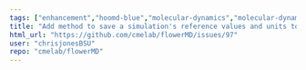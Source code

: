 ```yaml
---
tags: ["enhancement","hoomd-blue","molecular-dynamics","molecular-dynamics-simulation","mosdef-hub","polymer","simulation"]
title: "Add method to save a simulation's reference values and units to file"
html_url: "https://github.com/cmelab/flowerMD/issues/97"
user: "chrisjonesBSU"
repo: "cmelab/flowerMD"
---
```


